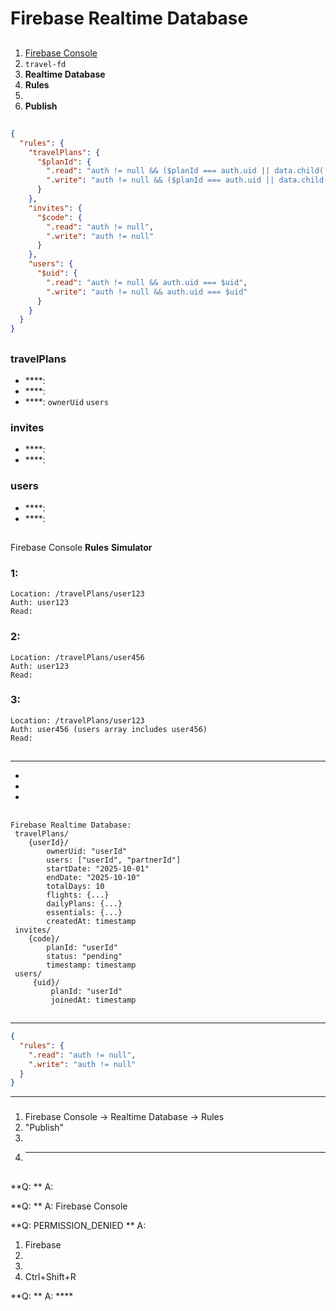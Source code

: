 # Firebase Realtime Database 

## 

1.  [Firebase Console](https://console.firebase.google.com/)
2.  `travel-fd`
3.  **Realtime Database**
4.  **Rules** 
5. 
6.  **Publish** 

## 

```json
{
  "rules": {
    "travelPlans": {
      "$planId": {
        ".read": "auth != null && ($planId === auth.uid || data.child('ownerUid').val() === auth.uid || data.child('users').hasChild(auth.uid))",
        ".write": "auth != null && ($planId === auth.uid || data.child('ownerUid').val() === auth.uid || data.child('users').hasChild(auth.uid) || newData.child('ownerUid').val() === auth.uid)"
      }
    },
    "invites": {
      "$code": {
        ".read": "auth != null",
        ".write": "auth != null"
      }
    },
    "users": {
      "$uid": {
        ".read": "auth != null && auth.uid === $uid",
        ".write": "auth != null && auth.uid === $uid"
      }
    }
  }
}
```

## 

### travelPlans
- ****: 
- ****: 
- ****:  `ownerUid`  `users` 

### invites
- ****: 
- ****: 

### users
- ****: 
- ****: 

## 

 Firebase Console  **Rules**  **Simulator** 

###  1: 
```
Location: /travelPlans/user123
Auth: user123
Read:  
```

###  2: 
```
Location: /travelPlans/user456
Auth: user123
Read:  
```

###  3: 
```
Location: /travelPlans/user123
Auth: user456 (users array includes user456)
Read:  
```

## 

 ****
- 
- 
- 

## 

```
Firebase Realtime Database:
 travelPlans/
    {userId}/
        ownerUid: "userId"
        users: ["userId", "partnerId"]
        startDate: "2025-10-01"
        endDate: "2025-10-10"
        totalDays: 10
        flights: {...}
        dailyPlans: {...}
        essentials: {...}
        createdAt: timestamp
 invites/
    {code}/
        planId: "userId"
        status: "pending"
        timestamp: timestamp
 users/
     {uid}/
         planId: "userId"
         joinedAt: timestamp
```

##  

****

```json
{
  "rules": {
    ".read": "auth != null",
    ".write": "auth != null"
  }
}
```

 ****

### 
1.  Firebase Console → Realtime Database → Rules 
2.  "Publish"
3. 
4. ****

## 

**Q: **
A: 

**Q: **
A:  Firebase Console 

**Q:  PERMISSION_DENIED **
A: 
1. Firebase 
2. 
3. 
4.  Ctrl+Shift+R

**Q: **
A: ****
